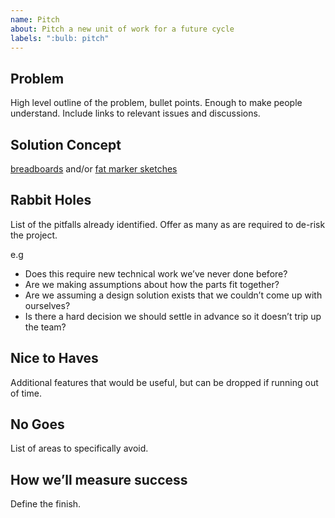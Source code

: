 ```yaml
---
name: Pitch
about: Pitch a new unit of work for a future cycle
labels: ":bulb: pitch"
---
```


## Problem
High level outline of the problem, bullet points. Enough to make people understand.
Include links to relevant issues and discussions.

## Solution Concept
[breadboards](https://basecamp.com/shapeup/1.3-chapter-04#breadboarding) and/or [fat marker sketches](https://basecamp.com/shapeup/1.3-chapter-04#fat-marker-sketches)

## Rabbit Holes
List of the pitfalls already identified. Offer as many as are required to de-risk the project. 

e.g 
- Does this require new technical work we’ve never done before?
- Are we making assumptions about how the parts fit together?
- Are we assuming a design solution exists that we couldn’t come up with ourselves?
- Is there a hard decision we should settle in advance so it doesn’t trip up the team?


## Nice to Haves
Additional features that would be useful, but can be dropped if running out of time.

## No Goes
List of areas to specifically avoid. 

## How we’ll measure success
Define the finish.